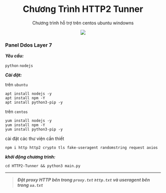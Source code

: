 <h1 align="center">Chương Trình HTTP2 Tunner</h1>

<p align="center">
  Chương trình hỗ trợ trên centos ubuntu windowns
</p>

<p align="center">
  <img src="https://github.com/DauDau432/HTTP2-Tunner/blob/main/IMG/IMG.png">
</p>

### Panel Ddos Layer 7

***Yêu cầu:***

`python` `nodejs`

***Cài đặt:***

trên `ubuntu`
```
apt install nodejs -y
apt install npm -Y
apt install python3-pip -y
```
trên `centos`
```
yum install nodejs -y
yum install npm -Y
yum install python3-pip -y
```
cài đặt các thư viện cần thiết 
```
npm i http http2 crypto tls fake-useragent randomstring request axios
```
***khởi động chương trình:***
```
cd HTTP2-Tunner && python3 main.py
```
---------------------------------------------------------------

>***Đặt proxy HTTP bên trong `proxy.txt` `http.txt` và useragent bên trong `ua.txt`***
